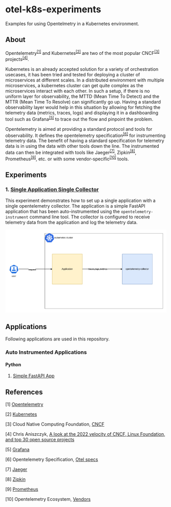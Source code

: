 # otel-k8s-experiments

Examples for using Opentelmetry in a Kubernetes environment. 

## About
Opentelemetry<sup>[[1]](#references)</sup> and Kubernetes<sup>[[2]](#references)</sup> are two of the most popular CNCF<sup>[[3]](#references)</sup> projects<sup>[[4]](#references)</sup>. 

Kubernetes is an already accepted solution for a variety of orchestration usecases, it has been tried and tested for deploying a cluster of microservices at different scales. In a distributed environment with multiple microservices, a kubernetes cluster can get quite complex as the microservices interact with each other. In such a setup, if there is no uniform layer for observability, the MTTD (Mean Time To Detect) and the MTTR (Mean Time To Resolve) can significantly go up. Having a standard observability layer would help in this situation by allowing for fetching the telemetry data (metrics, traces, logs) and displaying it in a dashboarding tool such as Grafana<sup>[[5]](#references)</sup> to trace out the flow and pinpoint the problem.

Opentelemetry is aimed at providing a standard protocol and tools for observability. It defines the opentelemetry specification<sup>[[6]](#references)</sup> for instrumenting telemetry data. The benefit of having a standard specification for telemetry data is in using the data with other tools down the line. The instrumented data can then be integrated with tools like Jaeger<sup>[[7]](#references)</sup>, Zipkin<sup>[[8]](#references)</sup>, Prometheus<sup>[[9]](#references)</sup>, etc. or with some vendor-specific<sup>[[10]](#references)</sup> tools.


## Experiments

### 1. [Single Application Single Collector](./experiments/single-app-single-collector)

This experiment demonstrates how to set up a single application with a single opentelemetry collector. The application is a simple FastAPI application that has been auto-instrumented using the `opentelemetry-instrument` command line tool. The collector is configured to receive telemetry data from the application and log the telemetry data. 

![Single App Single Collector](./experiments/single-app-single-collector/docs/assets/high-level-architecture.drawio.png)


## Applications

Following applications are used in this repository. 

### Auto Instrumented Applications

#### Python

1. [Simple FastAPI App](./common-applications/auto-instrumented/python/simple-fastapi-app) 

## References

[1] [Opentelemetry](https://opentelemetry.io) 

[2] [Kubernetes](https://kubernetes.io) 

[3] Cloud Native Computing Foundation, [CNCF](https://www.cncf.io)

[4] Chris Aniszczyk, [A look at the 2022 velocity of CNCF, Linux Foundation, and top 30 open source projects](https://www.cncf.io/blog/2023/01/11/a-look-at-the-2022-velocity-of-cncf-linux-foundation-and-top-30-open-source-projects/)

[5] [Grafana](https://grafana.com)

[6] Opentelemetry Specification, [Otel specs](https://opentelemetry.io/docs/specs/otel/)

[7] [Jaeger](https://www.jaegertracing.io)

[8] [Zipkin](https://zipkin.io)

[9] [Prometheus](https://prometheus.io)

[10] Opentelemetry Ecosystem, [Vendors](https://opentelemetry.io/ecosystem/vendors/)

